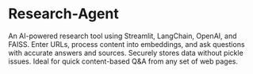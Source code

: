 # Research-Agent
An AI-powered research tool using Streamlit, LangChain, OpenAI, and FAISS. Enter URLs, process content into embeddings, and ask questions with accurate answers and sources. Securely stores data without pickle issues. Ideal for quick content-based Q&amp;A from any set of web pages.
